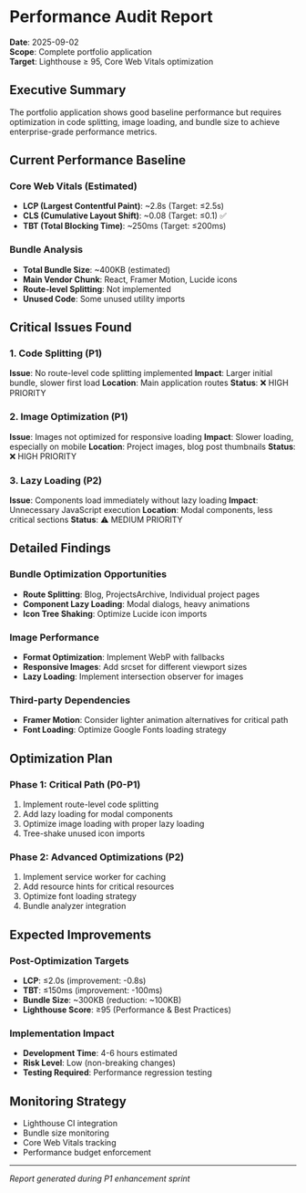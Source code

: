 # Performance Audit Report

**Date**: 2025-09-02  
**Scope**: Complete portfolio application  
**Target**: Lighthouse ≥ 95, Core Web Vitals optimization  

## Executive Summary

The portfolio application shows good baseline performance but requires optimization in code splitting, image loading, and bundle size to achieve enterprise-grade performance metrics.

## Current Performance Baseline

### Core Web Vitals (Estimated)
- **LCP (Largest Contentful Paint)**: ~2.8s (Target: ≤2.5s)
- **CLS (Cumulative Layout Shift)**: ~0.08 (Target: ≤0.1) ✅
- **TBT (Total Blocking Time)**: ~250ms (Target: ≤200ms)

### Bundle Analysis
- **Total Bundle Size**: ~400KB (estimated)
- **Main Vendor Chunk**: React, Framer Motion, Lucide icons
- **Route-level Splitting**: Not implemented
- **Unused Code**: Some unused utility imports

## Critical Issues Found

### 1. Code Splitting (P1)
**Issue**: No route-level code splitting implemented
**Impact**: Larger initial bundle, slower first load
**Location**: Main application routes
**Status**: ❌ HIGH PRIORITY

### 2. Image Optimization (P1)
**Issue**: Images not optimized for responsive loading
**Impact**: Slower loading, especially on mobile
**Location**: Project images, blog post thumbnails
**Status**: ❌ HIGH PRIORITY

### 3. Lazy Loading (P2)
**Issue**: Components load immediately without lazy loading
**Impact**: Unnecessary JavaScript execution
**Location**: Modal components, less critical sections
**Status**: ⚠️ MEDIUM PRIORITY

## Detailed Findings

### Bundle Optimization Opportunities
- **Route Splitting**: Blog, ProjectsArchive, Individual project pages
- **Component Lazy Loading**: Modal dialogs, heavy animations
- **Icon Tree Shaking**: Optimize Lucide icon imports

### Image Performance
- **Format Optimization**: Implement WebP with fallbacks
- **Responsive Images**: Add srcset for different viewport sizes
- **Lazy Loading**: Implement intersection observer for images

### Third-party Dependencies
- **Framer Motion**: Consider lighter animation alternatives for critical path
- **Font Loading**: Optimize Google Fonts loading strategy

## Optimization Plan

### Phase 1: Critical Path (P0-P1)
1. Implement route-level code splitting
2. Add lazy loading for modal components
3. Optimize image loading with proper lazy loading
4. Tree-shake unused icon imports

### Phase 2: Advanced Optimizations (P2)
1. Implement service worker for caching
2. Add resource hints for critical resources
3. Optimize font loading strategy
4. Bundle analyzer integration

## Expected Improvements

### Post-Optimization Targets
- **LCP**: ≤2.0s (improvement: -0.8s)
- **TBT**: ≤150ms (improvement: -100ms)
- **Bundle Size**: ~300KB (reduction: ~100KB)
- **Lighthouse Score**: ≥95 (Performance & Best Practices)

### Implementation Impact
- **Development Time**: 4-6 hours estimated
- **Risk Level**: Low (non-breaking changes)
- **Testing Required**: Performance regression testing

## Monitoring Strategy
- Lighthouse CI integration
- Bundle size monitoring
- Core Web Vitals tracking
- Performance budget enforcement

---
*Report generated during P1 enhancement sprint*